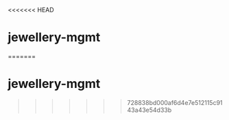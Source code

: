 <<<<<<< HEAD
# jewellery-mgmt
=======
# jewellery-mgmt
>>>>>>> 728838bd000af6d4e7e512115c9143a43e54d33b
